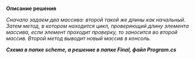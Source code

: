 **Описание решения**

*Сначало задаем два массива: второй такой же длины как начальный. Затем метод, в котором находится цикл, проверяющий длину элемента массива, если элемент проходит проверку, то заносится во второй массив. Второй метод выводит новый массив в консоль.*

***Схема в папке scheme, а решение в папке Final, файл Program.cs***
